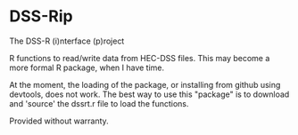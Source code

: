DSS-Rip
=======
The DSS-R (i)nterface (p)roject

R functions to read/write data from HEC-DSS files.  This may become a more formal R package, when I have time.

At the moment, the loading of the package, or installing from github using devtools, does not work.  The best way to use this "package" is to download and 'source' the dssrt.r file to load the functions.

Provided without warranty.
